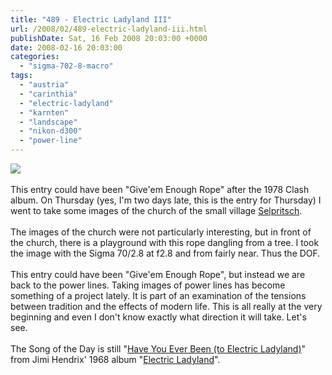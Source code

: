 ```yaml
---
title: "489 - Electric Ladyland III"
url: /2008/02/489-electric-ladyland-iii.html
publishDate: Sat, 16 Feb 2008 20:03:00 +0000
date: 2008-02-16 20:03:00
categories: 
  - "sigma-702-8-macro"
tags: 
  - "austria"
  - "carinthia"
  - "electric-ladyland"
  - "karnten"
  - "landscape"
  - "nikon-d300"
  - "power-line"
---
```

<a href="https://d25zfm9zpd7gm5.cloudfront.net/1200x1200/2008/20080214_144219_ps.jpg" target="_blank"><img src="https://d25zfm9zpd7gm5.cloudfront.net/0600x0600/2008/20080214_144219_ps.jpg"/></a><br/><br/><a href="https://d25zfm9zpd7gm5.cloudfront.net/1200x1200/2008/20080214_140412_ps.jpg" target="_blank"><img alt="" border="0" src="https://d25zfm9zpd7gm5.cloudfront.net/0150x0150/2008/20080214_140412_ps.jpg" style="margin: 0pt 0px 0pt 10px; float: right;"/></a> This entry could have been "Give'em Enough Rope" after the 1978 Clash album. On Thursday (yes, I'm two days late, this is the entry for Thursday) I went to take some images of the church of the small village <a href="http://maps.google.com/maps?f=q&amp;hl=en&amp;geocode=&amp;q=Selpritsch,+austria&amp;sll=48.209206,16.372778&amp;sspn=0.441117,0.847321&amp;ie=UTF8&amp;ll=46.599744,14.024992&amp;spn=0.05685,0.105915&amp;z=14&amp;iwloc=addr" target="_blank">Selpritsch</a>.<br/><br/>The images of the church were not particularly interesting, but in front of the church, there is a playground with this rope dangling from a tree. I took the image with the Sigma 70/2.8 at f2.8 and from fairly near. Thus the DOF.<br/><br/>This entry could have been "Give'em Enough Rope", but instead we are back to the power lines. Taking images of power lines has become something of a project lately. It is part of an examination of the tensions between tradition and the effects of modern life. This is all really at the very beginning and even I don't know exactly what direction it will take. Let's see.<br/><br/>The Song of the Day is still "<a href="http://www.lyricstime.com/jimi-hendrix-have-you-ever-been-to-electric-ladyland-lyrics.html" target="_blank">Have You Ever Been (to Electric Ladyland)</a>" from Jimi Hendrix' 1968 album "<a href="http://www.amazon.com/Electric-Ladyland-Jimi-Hendrix-Experience/dp/B000002P5U" target="_blank">Electric Ladyland</a>".
